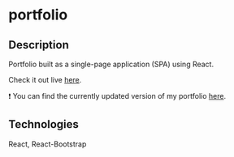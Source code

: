 # portfolio

## Description

Portfolio built as a single-page application (SPA) using React. 

Check it out live [here](https://cladg92.github.io/portfolio).

❗ You can find the currently updated version of my portfolio [here](https://www.claradigregorio.com/).

## Technologies

React, React-Bootstrap
